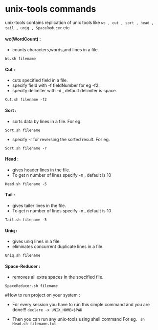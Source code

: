 unix-tools commands
==========
unix-tools contains replication of unix tools like ` wc , cut , sort , head , tail , uniq , SpaceReducer ` etc

#### wc(WordCount) :

* counts characters,words,and lines in a file.

```
Wc.sh filename
```

#### Cut :

* cuts specified field in a file.
* specify field with -f fieldNumber  for eg -f2.
* specify delimiter with -d , default delimiter is space.

```
Cut.sh filename -f2
```

#### Sort :

* sorts data by lines in a file.
For eg.
```
Sort.sh filename
```
* specify -r for reversing the sorted result.
For eg.
```
Sort.sh filename -r
```


#### Head :

* gives header lines in the file.
* To get n number of lines specify -n , default is 10

```
Head.sh filename -5
```

#### Tail :

* gives tailer lines in the file.
* To get n number of lines specify -n , default is 10

```
Tail.sh filename -5
```

#### Uniq :

* gives uniq lines in a file.
* eliminates concurrent duplicate lines in a file.

```
Uniq.sh filename
```

#### Space-Reducer :

* removes all extra spaces in the specified file.

```
SpaceReducer.sh filename
```

#How to run project on your system :

* For every session you have to run this simple command and you are done!!!
 ` declare -x UNIX_HOME=$PWD `

* Then you can run any unix-tools using shell command
 For eg. ` sh Head.sh filename.txt`